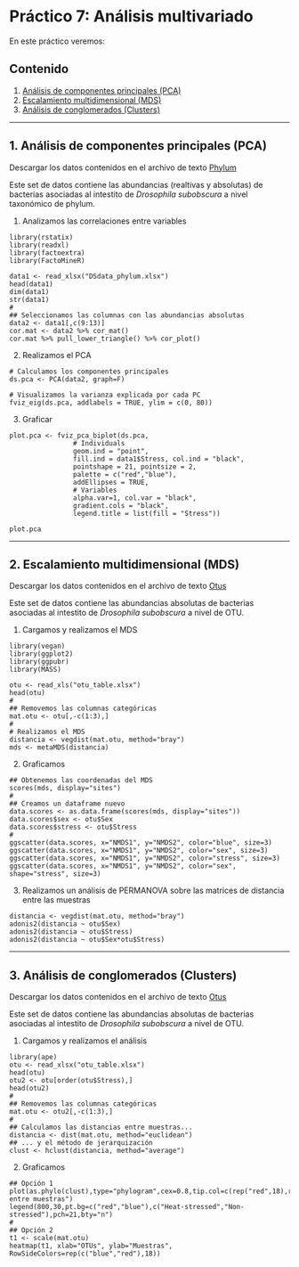 # Práctico 7: Análisis multivariado

En este práctico veremos:

## Contenido

1. [Análisis de componentes principales (PCA)](https://github.com/BioCastaneda/Inverskin/blob/main/Clase_7.md#1-an%C3%A1lisis-de-componentes-principales-pca)
2. [Escalamiento multidimensional (MDS)](https://github.com/BioCastaneda/Inverskin/blob/main/Clase_7.md#2-escalamiento-multidimensional-mds)
3. [Análisis de conglomerados (Clusters)](https://github.com/BioCastaneda/Inverskin/blob/main/Clase_7.md#3-an%C3%A1lisis-de-conglomerados-clusters)

---
## 1. Análisis de componentes principales (PCA)

Descargar los datos contenidos en el archivo de texto [Phylum](https://github.com/BioCastaneda/Inverskin/blob/main/archivos/DSdata_phylum.xlsx)

Este set de datos contiene las abundancias (realtivas y absolutas) de bacterias asociadas al intestito de <i>Drosophila subobscura</i> a nivel taxonómico de phylum.

1. Analizamos las correlaciones entre variables
```
library(rstatix)
library(readxl)
library(factoextra)
library(FactoMineR)

data1 <- read_xlsx("DSdata_phylum.xlsx")
head(data1)
dim(data1)
str(data1)
#
## Seleccionamos las columnas con las abundancias absolutas
data2 <- data1[,c(9:13)]
cor.mat <- data2 %>% cor_mat()
cor.mat %>% pull_lower_triangle() %>% cor_plot()
```

2. Realizamos el PCA
```
# Calculamos los componentes principales
ds.pca <- PCA(data2, graph=F)

# Visualizamos la varianza explicada por cada PC
fviz_eig(ds.pca, addlabels = TRUE, ylim = c(0, 80))
```

3. Graficar
```
plot.pca <- fviz_pca_biplot(ds.pca, 
                # Individuals
                geom.ind = "point",
                fill.ind = data1$Stress, col.ind = "black",
                pointshape = 21, pointsize = 2,
                palette = c("red","blue"),
                addEllipses = TRUE,
                # Variables
                alpha.var=1, col.var = "black",
                gradient.cols = "black",
                legend.title = list(fill = "Stress"))

plot.pca
```

---
## 2. Escalamiento multidimensional (MDS)

Descargar los datos contenidos en el archivo de texto [Otus](https://github.com/BioCastaneda/Inverskin/blob/main/archivos/otu_table.xlsx)

Este set de datos contiene las abundancias absolutas de bacterias asociadas al intestito de <i>Drosophila subobscura</i> a nivel de OTU.

1. Cargamos y realizamos el MDS
```
library(vegan)
library(ggplot2)
library(ggpubr)
library(MASS)

otu <- read_xls("otu_table.xlsx")
head(otu)
#
## Removemos las columnas categóricas
mat.otu <- otu[,-c(1:3),]
#
# Realizamos el MDS
distancia <- vegdist(mat.otu, method="bray")
mds <- metaMDS(distancia)
```

2. Graficamos
```
## Obtenemos las coordenadas del MDS
scores(mds, display="sites")
#
## Creamos un dataframe nuevo
data.scores <- as.data.frame(scores(mds, display="sites"))
data.scores$sex <- otu$Sex
data.scores$stress <- otu$Stress
#
ggscatter(data.scores, x="NMDS1", y="NMDS2", color="blue", size=3)
ggscatter(data.scores, x="NMDS1", y="NMDS2", color="sex", size=3)
ggscatter(data.scores, x="NMDS1", y="NMDS2", color="stress", size=3)
ggscatter(data.scores, x="NMDS1", y="NMDS2", color="sex", shape="stress", size=3)
```

3. Realizamos un análisis de PERMANOVA sobre las matrices de distancia entre las muestras
```
distancia <- vegdist(mat.otu, method="bray")
adonis2(distancia ~ otu$Sex)
adonis2(distancia ~ otu$Stress)
adonis2(distancia ~ otu$Sex*otu$Stress)
```

---
## 3. Análisis de conglomerados (Clusters)

Descargar los datos contenidos en el archivo de texto [Otus](https://github.com/BioCastaneda/Inverskin/blob/main/archivos/otu_table.xlsx)

Este set de datos contiene las abundancias absolutas de bacterias asociadas al intestito de <i>Drosophila subobscura</i> a nivel de OTU.

1. Cargamos y realizamos el análisis
```
library(ape)
otu <- read_xlsx("otu_table.xlsx")
head(otu)
otu2 <- otu[order(otu$Stress),]
head(otu2)
#
## Removemos las columnas categóricas
mat.otu <- otu2[,-c(1:3),]
#
## Calculamos las distancias entre muestras...
distancia <- dist(mat.otu, method="euclidean")
## ... y el método de jerarquización
clust <- hclust(distancia, method="average")
```

2. Graficamos
```
## Opción 1
plot(as.phylo(clust),type="phylogram",cex=0.8,tip.col=c(rep("red",18),rep("blue",18)),font=2,main="Similitud entre muestras")
legend(800,30,pt.bg=c("red","blue"),c("Heat-stressed","Non-stressed"),pch=21,bty="n")
#
## Opción 2
t1 <- scale(mat.otu)
heatmap(t1, xlab="OTUs", ylab="Muestras", RowSideColors=rep(c("blue","red"),18))
```
